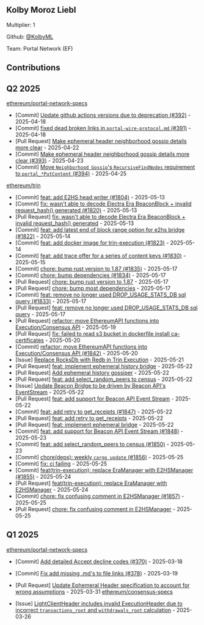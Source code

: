 
## Kolby Moroz Liebl
Multiplier: 1

Github: [@KolbyML](https://github.com/KolbyML)

Team: Portal Network (EF)

## Contributions

## Q2 2025


[ethereum/portal-network-specs](https://github.com/ethereum/portal-network-specs)
* [Commit] [Update github actions versions due to deprecation (#392)](https://github.com/ethereum/portal-network-specs/commit/ffc01f500d3b71b512707a32d5c254b97eebafc1) - 2025-04-18
* [Commit] [fixed dead broken links in `portal-wire-protocol.md` (#391)](https://github.com/ethereum/portal-network-specs/commit/e4cce2e016f89cc6730ec49317b3d624dbd8aea7) - 2025-04-18
* [Pull Request] [Make ephemeral header neighborhood gossip details more clear](https://github.com/ethereum/portal-network-specs/pull/393) - 2025-04-22
* [Commit] [Make ephemeral header neighborhood gossip details more clear (#393)](https://github.com/ethereum/portal-network-specs/commit/23dda51f0d60e700b94d6b4f14dc87e7073c38da) - 2025-04-23
* [Commit] [Move `Neighborhood Gossip`'s `RecursiveFindNodes` requirement to `portal_*PutContent` (#394)](https://github.com/ethereum/portal-network-specs/commit/a9f320dcf7cf698acbe4a80965c3fc255a2afd9c) - 2025-04-25

[ethereum/trin](https://github.com/ethereum/trin)
* [Commit] [feat: add E2HS head writer (#1804)](https://github.com/ethereum/trin/commit/eb00a65a47ef5b16ff3714af95e630e1c2469e91) - 2025-05-13
* [Commit] [fix: wasn't able to decode Electra Era BeaconBlock + invalid request_hash() generated (#1820)](https://github.com/ethereum/trin/commit/e655405631a1339fd17c538a45bfecbbbb1a79e0) - 2025-05-13
* [Pull Request] [fix: wasn't able to decode Electra Era BeaconBlock + invalid request_hash() generated](https://github.com/ethereum/trin/pull/1820) - 2025-05-13
* [Commit] [feat: add latest end of block range option for e2hs bridge (#1822)](https://github.com/ethereum/trin/commit/bf699ebf182af59beadb5d9d7b28e7b506b9c168) - 2025-05-14
* [Commit] [feat: add docker image for trin-execution (#1823)](https://github.com/ethereum/trin/commit/c569cf40b072c3c85a8b2e1209e5ab3f4b6f3b71) - 2025-05-14
* [Commit] [feat: add trace offer for a series of content keys (#1830)](https://github.com/ethereum/trin/commit/5dca37d0634266e68191eb57a2365ffc6f16495f) - 2025-05-15
* [Commit] [chore: bump rust version to 1.87 (#1835)](https://github.com/ethereum/trin/commit/576db5931bf396ba24a065f5f6d0e3ec85e04ea4) - 2025-05-17
* [Commit] [chore: bump dependencies (#1834)](https://github.com/ethereum/trin/commit/7a72fd5d6c9618d40dc9c2aa166b98d917514966) - 2025-05-17
* [Pull Request] [chore: bump rust version to 1.87](https://github.com/ethereum/trin/pull/1835) - 2025-05-17
* [Pull Request] [chore: bump most dependencies](https://github.com/ethereum/trin/pull/1834) - 2025-05-17
* [Commit] [feat: remove no longer used DROP_USAGE_STATS_DB sql query (#1833)](https://github.com/ethereum/trin/commit/66ea84ef8ac97090765ef4926bc9e1a48964ae3f) - 2025-05-17
* [Pull Request] [feat: remove no longer used DROP_USAGE_STATS_DB sql query](https://github.com/ethereum/trin/pull/1833) - 2025-05-17
* [Pull Request] [refactor: move EthereumAPI functions into Execution/Consensus API](https://github.com/ethereum/trin/pull/1842) - 2025-05-19
* [Pull Request] [fix: failed to read s3 bucket in dockerfile install ca-certificates](https://github.com/ethereum/trin/pull/1843) - 2025-05-20
* [Commit] [refactor: move EthereumAPI functions into Execution/Consensus API (#1842)](https://github.com/ethereum/trin/commit/e5a7a478def82441127bafb8fb80d11e268df25c) - 2025-05-20
* [Issue] [Replace RocksDb with Redb in Trin Execution](https://github.com/ethereum/trin/issues/1845) - 2025-05-21
* [Pull Request] [feat: implement ephemeral history bridge](https://github.com/ethereum/trin/pull/1852) - 2025-05-22
* [Pull Request] [Add ephemeral history gossiper](https://github.com/ethereum/trin/pull/1851) - 2025-05-22
* [Pull Request] [feat: add select_random_peers to census](https://github.com/ethereum/trin/pull/1850) - 2025-05-22
* [Issue] [Update Beacon Bridge to be driven by Beacon API's EventStream](https://github.com/ethereum/trin/issues/1849) - 2025-05-22
* [Pull Request] [feat: add support for Beacon API Event Stream](https://github.com/ethereum/trin/pull/1848) - 2025-05-22
* [Commit] [feat: add retry to get_receipts (#1847)](https://github.com/ethereum/trin/commit/f4e7050523e43ce935d64381b53b3130971d0b88) - 2025-05-22
* [Pull Request] [feat: add retry to get_receipts](https://github.com/ethereum/trin/pull/1847) - 2025-05-22
* [Pull Request] [feat: implement ephemeral bridge](https://github.com/ethereum/trin/pull/1846) - 2025-05-22
* [Commit] [feat: add support for Beacon API Event Stream (#1848)](https://github.com/ethereum/trin/commit/7f71cc239fe4dd89a9a9196071ed24553a05dccd) - 2025-05-23
* [Commit] [feat: add select_random_peers to census (#1850)](https://github.com/ethereum/trin/commit/9f329859a34625a692d562228c7e9d30dd6e3de3) - 2025-05-23
* [Commit] [chore(deps): weekly `cargo update` (#1856)](https://github.com/ethereum/trin/commit/d5f95e0d62eca5c606222593bb8705bc74b42426) - 2025-05-25
* [Commit] [fix: ci failing](https://github.com/ethereum/trin/commit/5ae42f07292e09ac31d84b48410c589b58efbf13) - 2025-05-25
* [Commit] [feat(trin-execution): replace EraManager with E2HSManager (#1855)](https://github.com/ethereum/trin/commit/47fa17163780e87df9c896b8c0f689173dc29799) - 2025-05-24
* [Pull Request] [feat(trin-execution): replace EraManager with E2HSManager](https://github.com/ethereum/trin/pull/1855) - 2025-05-24
* [Commit] [chore: fix confusing comment in E2HSManager (#1857)](https://github.com/ethereum/trin/commit/022a646c4d4c37cf8e68a59f7a5526195ce85374) - 2025-05-25
* [Pull Request] [chore: fix confusing comment in E2HSManager](https://github.com/ethereum/trin/pull/1857) - 2025-05-25
## Q1 2025

[ethereum/portal-network-specs](https://github.com/ethereum/portal-network-specs)
* [Commit] [Add detailed Accept decline codes (#370)](https://github.com/ethereum/portal-network-specs/commit/e68899bbd8bc25776fa80446cbd855de0541e342) - 2025-03-18
* [Commit] [Fix add missing .md's to file links (#378)](https://github.com/ethereum/portal-network-specs/commit/31bc7e58e2e8acfba895d5a12a9ae3472894d398) - 2025-03-19

* [Pull Request] [Update Ephemeral Header specification to account for wrong assumptions](https://github.com/ethereum/portal-network-specs/pull/387) - 2025-03-31
[ethereum/consensus-specs](https://github.com/ethereum/consensus-specs)
* [Issue] [LightClientHeader includes invalid ExecutionHeader due to incorrect `transactions_root` and `withdrawals_root` calculation](https://github.com/ethereum/consensus-specs/issues/4214) - 2025-03-26
